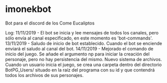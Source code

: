 # imonekbot
Bot para el discord de los Come Eucaliptos

Log:
    11/11/2019 -    El bot se inicia y lee mensajes de todos los canales, pero sólo envía al canal especificado, en este momento es 'bot-commands'.
    13/11/2019 -    Saludo de inicio de bot establecido. Cuando el bot se enciende enviará el saludo al canal del bot.
    14/11/2019 -    Mejorado el comando de inicio del juego. Se añade el argumento np para iniciar la creación del personaje, pero no hay persistencia del mismo.
                    Nuevo sistema de archivos. Cuando un usuario inicia el juego, se crea una carpeta dentro del directorio BotPG_Users/ situado en la raíz del programa con su id y que contendrá todos los archivos de sus personajes.